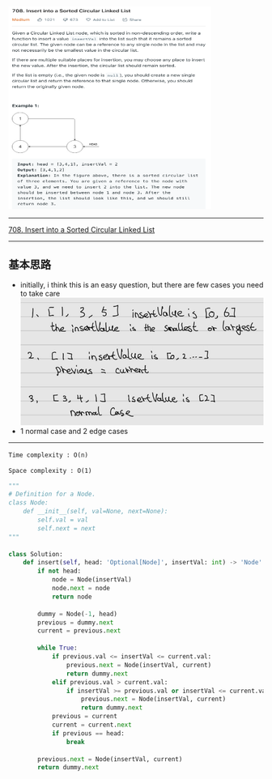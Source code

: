 <img src="2022-11-14-22-53-52.png" width="400" height="400"/>

___
[708. Insert into a Sorted Circular Linked List](https://leetcode.com/problems/insert-into-a-sorted-circular-linked-list/)
___


## 基本思路
* initially, i think this is an easy question, but there are few cases you need to take care
![](2022-11-14-22-55-08.png)
* 1 normal case and 2 edge cases
___

`Time complexity : O(n)`

`Space complexity : O(1)`

```python
"""
# Definition for a Node.
class Node:
    def __init__(self, val=None, next=None):
        self.val = val
        self.next = next
"""

class Solution:
    def insert(self, head: 'Optional[Node]', insertVal: int) -> 'Node':
        if not head:
            node = Node(insertVal)
            node.next = node
            return node
        
        dummy = Node(-1, head)
        previous = dummy.next
        current = previous.next
        
        while True:
            if previous.val <= insertVal <= current.val:
                previous.next = Node(insertVal, current)
                return dummy.next
            elif previous.val > current.val:
                if insertVal >= previous.val or insertVal <= current.val:
                    previous.next = Node(insertVal, current)
                    return dummy.next 
            previous = current
            current = current.next
            if previous == head:
                break
        
        previous.next = Node(insertVal, current)
        return dummy.next
```